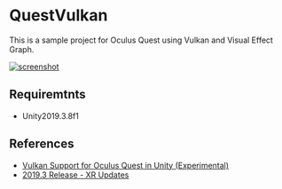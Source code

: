 # QuestVulkan

This is a sample project for Oculus Quest using Vulkan and Visual Effect Graph.

[![screenshot](http://img.youtube.com/vi/-TtlK6eY22I/0.jpg)](http://www.youtube.com/watch?v=-TtlK6eY22I)

## Requiremtnts

- Unity2019.3.8f1

## References

- [Vulkan Support for Oculus Quest in Unity (Experimental)](https://developer.oculus.com/blog/vulkan-support-for-oculus-quest-in-unity-experimental/)
- [2019.3 Release - XR Updates](https://forum.unity.com/threads/2019-3-release-xr-updates.821637/)

